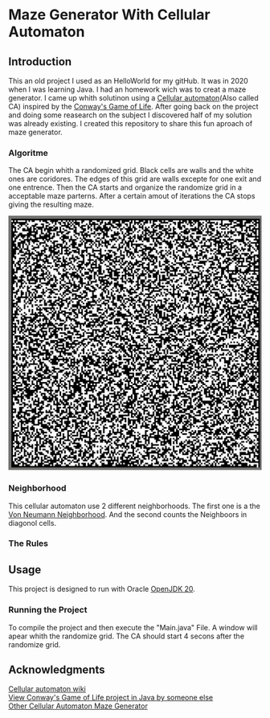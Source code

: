 # Maze Generator With Cellular Automaton

## Introduction

This an old project I used as an HelloWorld for my gitHub.
It was in 2020 when I was learning Java. I had an homework wich was to creat a maze generator. I came up whith solutinon using a [Cellular automaton](https://en.wikipedia.org/wiki/Cellular_automaton)(Also called CA) inspired by the [Conway's Game of Life](https://en.wikipedia.org/wiki/Conway%27s_Game_of_Life). After going back on the project and doing some reasearch on the subject I discovered half of my solution was already existing. I created this repository to share this fun aproach of maze generator.
<br>

### Algoritme
The CA begin whith a randomized grid. Black cells are walls and the white ones are coridores. The edges of this grid are walls excepte for one exit and one entrence. Then the CA starts and organize the randomize grid in a acceptable maze parterns. After a certain amout of iterations the CA stops giving the resulting maze.

<p align="center">
  <img src="README_files/MazeGeneratorDemo.gif" alt="Demo Maze Generator" width="550">
</p>

### Neighborhood
This cellular automaton use 2 different neighborhoods.
The first one is a the [Von Neumann Neighborhood](https://en.wikipedia.org/wiki/Von_Neumann_neighborhood).
And the second counts the Neighboors in diagonol cells.

### The Rules


## Usage

This project is designed to run with Oracle [OpenJDK 20](https://www.oracle.com/java/technologies/javase/jdk20-archive-downloads.html).

### Running the Project
To compile the project and then execute the "Main.java" File. A window will apear whith the randomize grid. The CA should start 4 secons after the randomize grid.


## Acknowledgments

[Cellular automaton wiki](https://en.wikipedia.org/wiki/Cellular_automaton)
<br>
[View Conway's Game of Life project in Java by someone else](https://github.com/leonpetrinos/GameOfLifeJavaFX)
<br>
[Other Cellular Automaton Maze Generator ](https://conwaylife.com/wiki/OCA:Maze#Mazectric)
